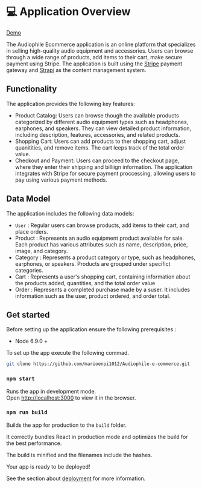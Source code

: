 # 💻 Application Overview

[Demo](https:)

The Audiophile Ecommerce application is an online platform that specializes in selling high-quality audio equipment and accessories. Users can browse through a wide range of products, add items to their cart, make secure payment using Stripe. The application is built using the [Stripe](https://stripe.com) payment gateway and [Strapi](https://strapi.io/) as the content management system.

## Functionality

The application provides the following key features:

- Product Catalog: Users can browse though the available products categorized by different audio equipment types such as headphones, earphones, and speakers. They can view detailed product information, including description, features, accessories, and related products.
- Shopping Cart: Users can add products to ther shopping cart, adjust quanitities, and remove items. The cart leeps track of the total order value.
- Checkout and Payment: Users can proceed to the checkout page, where they enter their shipping and billiign information. The application integrates with Stripe for secure payment proccessing, allowing users to pay using various payment methods.

## Data Model

The application includes the following data models:

- `User` : Regular users can browse products, add items to their cart, and place orders.
- Product : Represents an audio equipment product available for sale. Each product has various attributes such as name, description, price, image, and category.
- Category : Represents a product category or type, such as headphones, earphones, or speakers. Products are grouped under specifict categories.
- Cart : Represents a user's shopping cart, containing information about the products added, quantities, and the total order value
- Order : Represents a completed purchase made by a suser. It includes information such as the user, product ordered, and order total.

## Get started

Before setting up the application ensure the following prerequisites :

- Node 6.9.0 +

To set up the app execute the following commad.

```bash
git clone https://github.com/marioenpi1012/Audiophile-e-commerce.git
```

### `npm start`

Runs the app in development mode.\
Open [http://localhost:3000](http://localhost:3000) to view it in the browser.

### `npm run build`

Builds the app for production to the `build` folder.

It correctly bundles React in production mode and optimizes the build for the best performance.

The build is minified and the filenames include the hashes.

Your app is ready to be deployed!

See the section about [deployment](https://facebook.github.io/create-react-app/docs/deployment) for more information.
